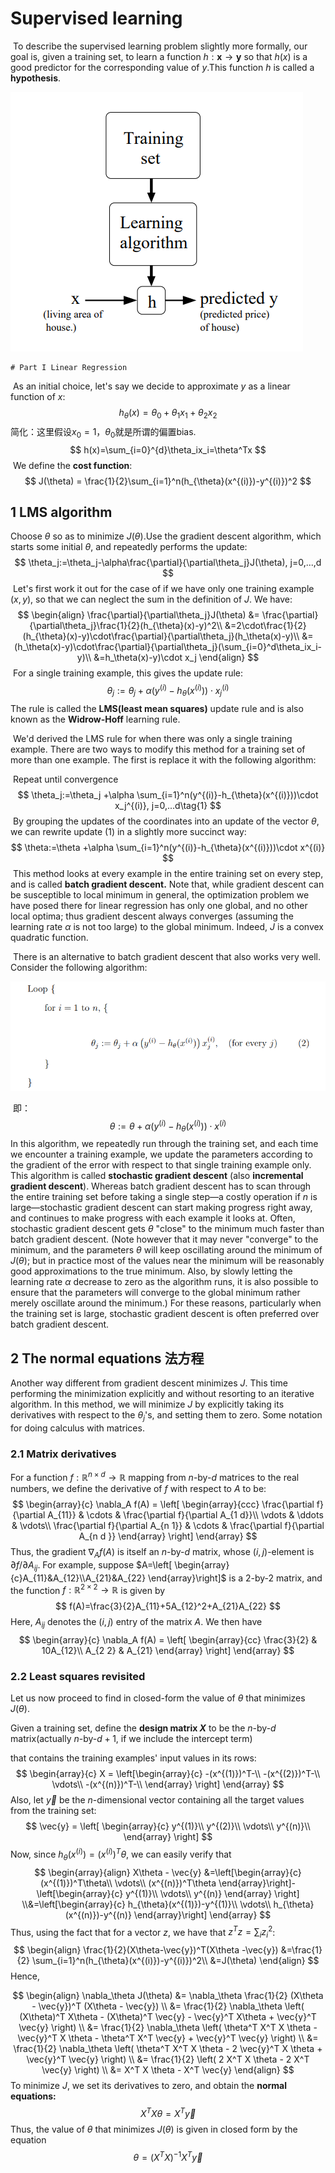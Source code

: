 # Supervised learning

​	To describe the supervised learning problem slightly more formally, our goal is, given a training set, to learn a function $h:\mathbf{x}\rightarrow \mathbf{y}$ so that $h(x)$ is a good predictor for the corresponding value of $y$.This function $h$ is called a **hypothesis**.

![image-20240623214437257](./images/image-20240623214437257.png)

	# Part I Linear Regression

​	As an initial choice, let's say we decide to approximate $y$ as a linear function of $x$:
$$
h_{\theta}(x) = \theta_0 + \theta_1x_1+\theta_2x_2
$$
 简化：这里假设$x_0=1$，$\theta_0$就是所谓的偏置bias.
$$
h(x)=\sum_{i=0}^{d}\theta_ix_i=\theta^Tx
$$
​	We define the **cost function**:
$$
J(\theta) = \frac{1}{2}\sum_{i=1}^n(h_{\theta}(x^{(i)})-y^{(i)})^2
$$

## 1 LMS algorithm

Choose $\theta$ so as to minimize $J(\theta)$.Use the gradient descent algorithm, which starts some initial $\theta$, and repeatedly performs the update:
$$
\theta_j:=\theta_j-\alpha\frac{\partial}{\partial\theta_j}J(\theta), j=0,...,d
$$
​	Let's first work it out for the case of if we have only one training example $(x,y)$, so that we can neglect the sum in the definition of $J$. We have:
$$
\begin{align}
\frac{\partial}{\partial\theta_j}J(\theta) &= \frac{\partial}{\partial\theta_j}\frac{1}{2}(h_{\theta}(x)-y)^2\\
&=2\cdot\frac{1}{2}(h_{\theta}(x)-y)\cdot\frac{\partial}{\partial\theta_j}(h_\theta(x)-y)\\
&=(h_\theta(x)-y)\cdot\frac{\partial}{\partial\theta_j}(\sum_{i=0}^d\theta_ix_i-y)\\
&=h_\theta(x)-y)\cdot x_j
\end{align}
$$
​	For a single training example, this gives the update rule:
$$
\theta_j:=\theta_j +\alpha(y^{(i)}-h_{\theta}(x^{(i)}))\cdot x_j^{(i)}
$$
The rule is called the **LMS(least mean squares)** update rule and is also known as the **Widrow-Hoff** learning rule.

​	We'd derived the LMS rule for when there was only a single training example. There are two ways to modify this method for a training set of more than one example. The first is replace it with the following algorithm:

​	Repeat until convergence
$$
\theta_j:=\theta_j +\alpha \sum_{i=1}^n(y^{(i)}-h_{\theta}(x^{(i)}))\cdot x_j^{(i)}, j=0,...d\tag{1}
$$
​	By grouping the updates of the coordinates into an update of the vector $\theta$, we can rewrite update $(1)$ in a slightly more succinct way:
$$
\theta:=\theta +\alpha \sum_{i=1}^n(y^{(i)}-h_{\theta}(x^{(i)}))\cdot x^{(i)}
$$
​	This method looks at every example in the entire training set on every step, and is called **batch gradient descent.** Note that, while gradient descent can be susceptible to local minimum in general, the optimization problem we have posed there for linear regression has only one global, and no other local optima; thus gradient descent always converges (assuming the learning rate $\alpha$ is not too large) to the global minimum. Indeed, $J$ is a convex quadratic function. 

​	There is an alternative to batch gradient descent that also works very well. Consider the following algorithm:

<img src="./images/image-20240623224216590.png" alt="image-20240623224216590" style="zoom:80%;" />

​	即：
$$
\theta:=\theta +\alpha (y^{(i)}-h_{\theta}(x^{(i)}))\cdot x^{(i)}
$$
​	In this algorithm, we repeatedly run through the training set, and each time we encounter a training example, we update the parameters according to the gradient of the error with respect to that single training example only. This algorithm is called **stochastic gradient descent** (also **incremental gradient descent**). Whereas batch gradient descent has to scan through the entire training set before taking a single step—a costly operation if $n$ is large—stochastic gradient descent can start making progress right away, and continues to make progress with each example it looks at. Often, stochastic gradient descent gets $\theta$ "close" to the minimum much faster than batch gradient descent. (Note however that it may never "converge" to the minimum, and the parameters $\theta$ will keep oscillating around the minimum of $J(\theta)$; but in practice most of the values near the minimum will be reasonably good approximations to the true minimum. Also, by slowly letting the learning rate $\alpha$ decrease to zero as the algorithm runs, it is also possible to ensure that the parameters will converge to the global minimum rather merely oscillate around the minimum.) For these reasons, particularly when the training set is large, stochastic gradient descent is often preferred over batch gradient descent.

## 2 The normal equations 法方程

Another way different from gradient descent minimizes $J$. This time performing the minimization explicitly and without resorting to an iterative algorithm. In this method, we will minimize $J$ by explicitly taking its derivatives with respect to the $\theta_j$'s, and setting them to zero. Some notation for doing calculus with matrices.

### 2.1 Matrix derivatives

For a function $f:\mathbb{R}^{n\times d} \rightarrow \mathbb{R}$ mapping from $n$-by-$d$ matrices to the real numbers, we define the derivative of $f$ with respect to $A$ to be:
$$
\begin{array}{c}
\nabla_A f(A) = \left[
\begin{array}{ccc}
\frac{\partial f}{\partial A_{11}} & \cdots & \frac{\partial f}{\partial A_{1 d}}\\
\vdots & \ddots & \vdots\\
\frac{\partial f}{\partial A_{n 1}} & \cdots & \frac{\partial f}{\partial A_{n d }}
\end{array}
\right]
\end{array}
$$
Thus, the gradient $\nabla_A f(A)$ is itself an $n$-by-$d$ matrix, whose $(i,j)$-element is $\partial f /\partial A_{ij}$. For example, suppose $A=\left[ \begin{array}{c}A_{11}&A_{12}\\A_{21}&A_{22} \end{array}\right]$ is a 2-by-2 matrix, and the function $f:\mathbb{R}^{2\times 2}\rightarrow \mathbb{R}$ is given by
$$
f(A)=\frac{3}{2}A_{11}+5A_{12}^2+A_{21}A_{22}
$$
Here, $A_{ij}$ denotes the $(i,j)$ entry of  the matrix $A$. We then have
$$
\begin{array}{c}
\nabla_A f(A) = \left[
\begin{array}{cc}
\frac{3}{2}  & 10A_{12}\\
A_{2 2} & A_{21}
\end{array}
\right]
\end{array}
$$

### 2.2 Least squares revisited

Let us now proceed to find in closed-form the value of $\theta$ that minimizes $J(\theta)$. 

Given a training set, define the **design matrix $X$** to be the $n$-by-$d$ matrix(actually $n$-by-$d+1$, if we include the intercept term)

that contains the training examples' input values in its rows:
$$
\begin{array}{c}
X = \left[\begin{array}{c}
-(x^{(1)})^T-\\
-(x^{(2)})^T-\\
\vdots\\
-(x^{(n)})^T-\\
\end{array}
\right]
\end{array}
$$
Also, let $\vec{y}$ be the $n$-dimensional vector containing all the target values from the training set:
$$
\vec{y} = \left[
\begin{array}{c}
y^{(1)}\\
y^{(2)}\\
\vdots\\
y^{(n)}\\
\end{array}
\right]
$$
Now, since $h_{\theta}(x^{(i)}) = (x^{(i)})^T\theta$, we can easily verify that 
$$
\begin{array}{align}
X\theta - \vec{y} &=\left[\begin{array}{c}
(x^{(1)})^T\theta\\
\vdots\\
(x^{(n)})^T\theta
\end{array}\right]- 
\left[\begin{array}{c}
y^{(1)}\\
\vdots\\
y^{(n)}
\end{array}
\right]
\\&=\left[\begin{array}{c}
h_{\theta}(x^{(1)})-y^{(1)}\\
\vdots\\
h_{\theta}(x^{(n)})-y^{(n)}
\end{array}\right]
\end{array}
$$
Thus, using the fact that for a vector $z$, we have that $z^Tz=\sum_iz_i^2$:
$$
\begin{align}
\frac{1}{2}(X\theta-\vec{y})^T(X\theta -\vec{y}) &=\frac{1}{2} \sum_{i=1}^n(h_{\theta}(x^{(i)})-y^{(i)})^2\\
&=J(\theta)
\end{align}
$$
Hence,

$$
\begin{align}
\nabla_\theta J(\theta) &= \nabla_\theta \frac{1}{2} (X\theta - \vec{y})^T (X\theta - \vec{y}) \\
&= \frac{1}{2} \nabla_\theta \left( (X\theta)^T X\theta - (X\theta)^T \vec{y} - \vec{y}^T X\theta + \vec{y}^T \vec{y} \right) \\
&= \frac{1}{2} \nabla_\theta \left( \theta^T X^T X \theta - \vec{y}^T X \theta - \theta^T X^T \vec{y} + \vec{y}^T \vec{y} \right) \\
&= \frac{1}{2} \nabla_\theta \left( \theta^T X^T X \theta - 2 \vec{y}^T X \theta + \vec{y}^T \vec{y} \right) \\
&= \frac{1}{2} \left( 2 X^T X \theta - 2 X^T \vec{y} \right) \\
&= X^T X \theta - X^T \vec{y}
\end{align}
$$
To minimize $J$, we set its derivatives to zero, and obtain the **normal equations:**
$$
X^TX\theta = X^T\vec{y}
$$
Thus, the value of $\theta$ that minimizes $J(\theta)$ is given in closed form by the equation
$$
\theta = (X^TX)^{-1}X^T\vec{y}
$$
 
